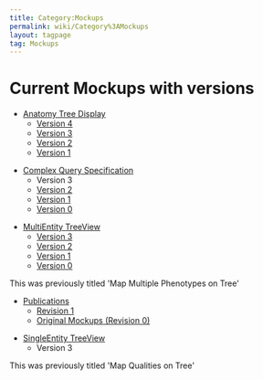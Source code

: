 ```yaml
---
title: Category:Mockups
permalink: wiki/Category%3AMockups
layout: tagpage
tag: Mockups
---
```


# Current Mockups with versions

- <a href="Anatomy_Tree_Display" class="wikilink"
  title="Anatomy Tree Display">Anatomy Tree Display</a>
  - <a href="Anatomy_Tree_Display#Version_4" class="wikilink"
    title="Version 4">Version 4</a>
  - <a href="Anatomy_Tree_Display#Version_3" class="wikilink"
    title="Version 3">Version 3</a>
  - <a href="Anatomy_Tree_Display#Version_2" class="wikilink"
    title="Version 2">Version 2</a>
  - <a href="Anatomy_Tree_Display#Version_1" class="wikilink"
    title="Version 1">Version 1</a>

<!-- -->

- <a href="Complex_Query_Specification" class="wikilink"
  title="Complex Query Specification">Complex Query Specification</a>
  - Version 3
  - <a href="Complex_Query_Specification#Version_2" class="wikilink"
    title="Version 2">Version 2</a>
  - <a href="Complex_Query_Specification#Version_1" class="wikilink"
    title="Version 1">Version 1</a>
  - <a href="Complex_Query_Specification#Version_0" class="wikilink"
    title="Version 0">Version 0</a>

<!-- -->

- <a href="MultiEntity_TreeView" class="wikilink"
  title="MultiEntity TreeView">MultiEntity TreeView</a>
  - <a href="MultiEntity_TreeView#Version_3" class="wikilink"
    title="Version 3">Version 3</a>
  - <a href="MultiEntity_TreeView#Version_2" class="wikilink"
    title="Version 2">Version 2</a>
  - <a href="MultiEntity_TreeView#Version_1" class="wikilink"
    title="Version 1">Version 1</a>
  - <a href="MultiEntity_TreeView#Version_0" class="wikilink"
    title="Version 0">Version 0</a>

This was previously titled 'Map Multiple Phenotypes on Tree'

- <a href="Knowledgebase_mockups_%28Nov_2009%29#Publications"
  class="wikilink" title="Publications">Publications</a>
  - <a href="Knowledgebase_mockups_%28Nov_2009%29#Revision_1"
    class="wikilink" title="Revision 1">Revision 1</a>
  - <a href="Knowledgebase_mockups_%28Nov_2009%29#Original_mockups"
    class="wikilink" title="Original Mockups (Revision 0)">Original Mockups
    (Revision 0)</a>

<!-- -->

- <a href="SingleEntity_TreeView" class="wikilink"
  title="SingleEntity TreeView">SingleEntity TreeView</a>
  - Version 3

This was previously titled 'Map Qualities on Tree'
